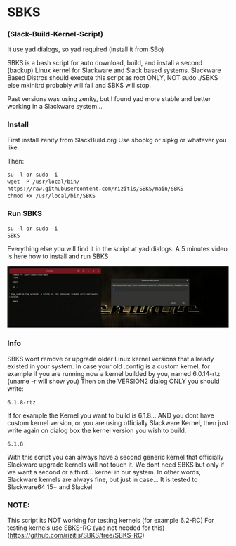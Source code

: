 # SBKS  
### (Slack-Build-Kernel-Script) 
It use yad dialogs, so yad required (install it from SBo)

SBKS is a bash script for auto download, build, and install a second (backup) Linux kernel for Slackware and Slack based systems.
Slackware Based Distros should execute this script as root ONLY, NOT sudo ./SBKS else  mkinitrd probably will fail and SBKS will stop.

Past versions was using zenity, but I found yad more stable and better working in a Slackware system...

### Install 
First install zenity from SlackBuild.org 
Use sbopkg or slpkg or whatever you like.

Then:

```
su -l or sudo -i
wget -P /usr/local/bin/ https://raw.githubusercontent.com/rizitis/SBKS/main/SBKS
chmod +x /usr/local/bin/SBKS
```


### Run SBKS 
```
su -l or sudo -i 
SBKS 
```

Everything else you will find it in the script at yad dialogs.
A 5 minutes video is here how to install and run SBKS

[![SBKS](https://github.com/rizitis/SBKS/raw/main/Screenshot%20from%202023-02-03%2017-16-55.png)](https://www.youtube.com/watch?v=PfLugpULA-8)



### Info
SBKS wont remove or upgrade older Linux kernel versions that allready existed in your system.
 In case your old .config is a custom kernel, for example if you are running now a kernel builded by you, named 6.0.14-rtz (uname -r will show you)
 Then on the VERSION2 dialog ONLY you should write:
```
6.1.8-rtz
```
If for example the Kernel you want to build is 6.1.8...
AND you dont have custom kernel version, or you are using officially Slackware Kernel, then just write again on dialog box the kernel version you wish to build. 
```
6.1.8
```

With this script you can always have a second generic kernel that officially Slackware upgrade kernels will not touch it.
We dont need SBKS but only if we want a second or a third... kernel in our system. In other words, Slackware kernels are always fine, but just in case... 
It is tested to Slackware64 15+ and Slackel

### NOTE: 
This script its NOT working for testing kernels (for example 6.2-RC) 
For testing kernels use SBKS-RC (yad not needed for this)
(https://github.com/rizitis/SBKS/tree/SBKS-RC)
